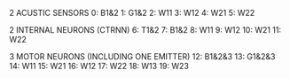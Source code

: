 2 ACUSTIC SENSORS
    0: B1&2
    1: G1&2
    2: W11
    3: W12
    4: W21
    5: W22

2 INTERNAL NEURONS (CTRNN)
    6: T1&2
    7: B1&2
    8: W11
    9: W12
   10: W21
   11: W22

3 MOTOR NEURONS (INCLUDING ONE EMITTER)
   12: B1&2&3
   13: G1&2&3   
   14: W11
   15: W21
   16: W12
   17: W22
   18: W13
   19: W23
